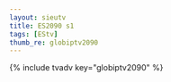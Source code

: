 ```yaml
--- 
layout: sieutv
title: ES2090 s1
tags: [EStv]
thumb_re: globiptv2090
---
```

{% include tvadv key="globiptv2090" %} 
